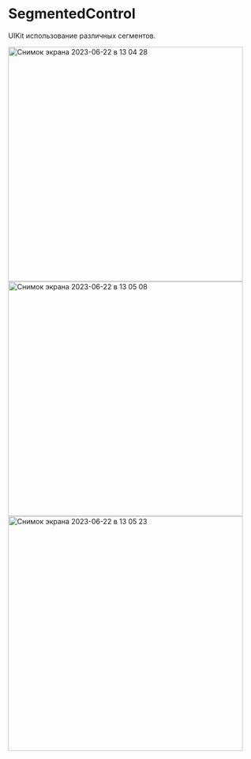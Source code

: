 # SegmentedControl

UIKit использование различных сегментов.


<img width="475" alt="Снимок экрана 2023-06-22 в 13 04 28" src="https://github.com/Deminka/SegmentedControl/assets/69207847/de971153-3772-4871-b6ce-375397ae7960">
<img width="475" alt="Снимок экрана 2023-06-22 в 13 05 08" src="https://github.com/Deminka/SegmentedControl/assets/69207847/39f26a74-2ebf-4cc5-8e49-52a6a6830983">
<img width="475" alt="Снимок экрана 2023-06-22 в 13 05 23" src="https://github.com/Deminka/SegmentedControl/assets/69207847/868f3eb0-3ac3-4bbb-b210-fa951ab0b2fa">
